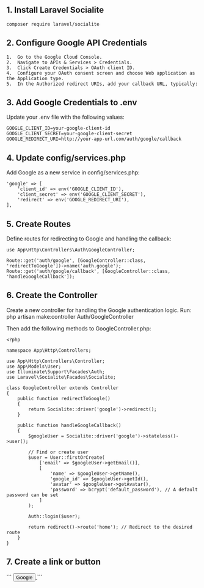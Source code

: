 <h2>1. Install Laravel Socialite</h2>

```
composer require laravel/socialite
```

<h2>2. Configure Google API Credentials</h2>

	1.	Go to the Google Cloud Console.
	2.	Navigate to APIs & Services > Credentials.
	3.	Click Create Credentials > OAuth client ID.
	4.	Configure your OAuth consent screen and choose Web application as the Application type.
	5.	In the Authorized redirect URIs, add your callback URL, typically:


<h2>3. Add Google Credentials to .env</h2>

Update your .env file with the following values:

```
GOOGLE_CLIENT_ID=your-google-client-id
GOOGLE_CLIENT_SECRET=your-google-client-secret
GOOGLE_REDIRECT_URI=http://your-app-url.com/auth/google/callback
```

<h2>4. Update config/services.php</h2>

Add Google as a new service in config/services.php:

```
'google' => [
    'client_id' => env('GOOGLE_CLIENT_ID'),
    'client_secret' => env('GOOGLE_CLIENT_SECRET'),
    'redirect' => env('GOOGLE_REDIRECT_URI'),
],
```

<h2>5. Create Routes</h2>

Define routes for redirecting to Google and handling the callback:

```
use App\Http\Controllers\Auth\GoogleController;

Route::get('auth/google', [GoogleController::class, 'redirectToGoogle'])->name('auth.google');
Route::get('auth/google/callback', [GoogleController::class, 'handleGoogleCallback']);
```

<h2>6. Create the Controller</h2>

Create a new controller for handling the Google authentication logic. Run:
php artisan make:controller Auth/GoogleController

Then add the following methods to GoogleController.php:
```
<?php

namespace App\Http\Controllers;

use App\Http\Controllers\Controller;
use App\Models\User;
use Illuminate\Support\Facades\Auth;
use Laravel\Socialite\Facades\Socialite;

class GoogleController extends Controller
{
    public function redirectToGoogle()
    {
        return Socialite::driver('google')->redirect();
    }

    public function handleGoogleCallback()
    {
        $googleUser = Socialite::driver('google')->stateless()->user();

        // Find or create user
        $user = User::firstOrCreate(
            ['email' => $googleUser->getEmail()],
            [
                'name' => $googleUser->getName(),
                'google_id' => $googleUser->getId(),
                'avatar' => $googleUser->getAvatar(),
                'password' => bcrypt('default_password'), // A default password can be set
            ]
        );

        Auth::login($user);

        return redirect()->route('home'); // Redirect to the desired route
    }
}
```

<h2>7. Create a link or button</h2>
```
    <a href="{{ route('webauthn.auth') }}">
        <button class="px-3 py-2 ml-4 bg-white rounded-md" type="button">
            <i class="fa-brands fa-google"></i> Google
        </button>
    </a>
```